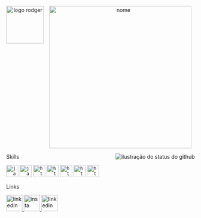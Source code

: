 <p align="center">
  <img width="100px" src="https://i.imgur.com/i9ySU5k.png" alt="logo rodger" align="left"><img/>
  <img width="380px" src="https://i.imgur.com/uIE5I2V.png" alt="nome" align="center"><img/>
</p>
<img align='right' src="https://github-readme-stats.vercel.app/api?username=rdgr1&show_icons=true&title_color=65656a&text_color=65656a&icon_color=65656a&bg_color=c9c9d4&cache_seconds=2300" alt="ilustração do status do github"> 
<!-- <img src="https://img.shields.io/static/v1?label=Proggammer&message=Rodger&color=0cc4c2&style=for-the-badge&logo=GitHub" alt="Static GitHub">
<!-- <img align"left" src="https://github-readme-stats.vercel.app/api/top-langs/?username=rdgr1&layout=compact"> -->
<p>Skills</p>
<code><img height="32" src="https://img.icons8.com/?size=100&id=13679&format=png&color=000000" alt="java"/></code>
<code><img height="32" src="https://img.icons8.com/?size=100&id=108784&format=png&color=000000"alt="javascript"/></code>
<code><img height="32" src="https://img.icons8.com/?size=100&id=20909&format=png&color=000000" alt="html5"/></code>
<code><img height="32" src="https://img.icons8.com/?size=100&id=21278&format=png&color=000000" alt="html5"/></code>
<code><img height="32" src="https://img.icons8.com/?size=100&id=l75OEUJkPAk4&format=png&color=000000" alt="html5"/></code>
<code><img height="32" src="https://img.icons8.com/?size=100&id=zfHRZ6i1Wg0U&format=png&color=000000" alt="html5"/></code>
<code><img height="32" src="https://img.icons8.com/?size=100&id=13677&format=png&color=000000" alt="html5"/></code>
<br>
<p>Links</p>
<a text-decoration=none href="https://www.linkedin.com/in/rodger-vidal-dias-92082a270" >
<img height="43" src="https://img.icons8.com/?size=100&id=xuvGCOXi8Wyg&format=png&color=000000" alt="linkedin"/>
</a>
<a text-decoration=none href="https://www.instagram.com/_.vidallx" >
<img height="43" src="https://img.icons8.com/?size=100&id=Xy10Jcu1L2Su&format=png&color=000000" alt="insta"/>
</a>
<a text-decoration=none href="https://github.com/rdgr1" >
<img height="43" src="https://img.icons8.com/?size=100&id=63777&format=png&color=000000" alt="linkedin"/>
</a>
